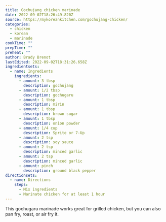 ```yaml
---
title: Gochujang chicken marinade
date: 2022-09-02T18:26:49.820Z
source: https://mykoreankitchen.com/gochujang-chicken/
categories:
  - chicken
  - korean
  - marinade
cookTime: ""
prepTime: ""
preheat: ""
author: Brady Brenot
lastEdited: 2022-09-02T18:31:26.658Z
ingredientsets:
  - name: Ingredients
    ingredients:
      - amount: 3 tbsp
        description: gochujang
      - amount: 1/2 tbsp
        description: gochugaru
      - amount: 1 tbsp
        description: mirin
      - amount: 1 tbsp
        description: brown sugar
      - amount: 1 tbsp
        description: onion powder
      - amount: 1/4 cup
        description: Sprite or 7-Up
      - amount: 2 tsp
        description: soy sauce
      - amount: 2 tsp
        description: minced garlic
      - amount: 2 tsp
        description: minced garlic
      - amount: pinch
        description: ground black pepper
directionsets:
  - name: Directions
    steps:
      - M﻿ix ingredients
      - M﻿arinate chicken for at least 1 hour
---
```

T﻿his gochugaru marinade works great for grilled chicken, but you can also pan fry, roast, or air fry it.